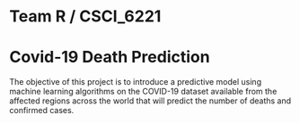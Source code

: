 # Team R / CSCI_6221
# Covid-19 Death Prediction 
The objective of this project is to introduce a predictive model using machine learning algorithms on the COVID-19 dataset available from the affected regions across the world that will predict the number of deaths and confirmed cases.
